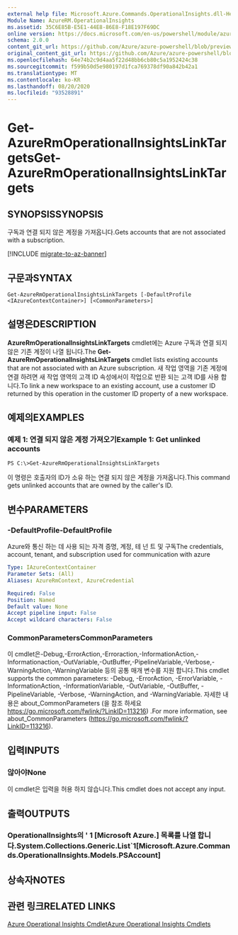 ```yaml
---
external help file: Microsoft.Azure.Commands.OperationalInsights.dll-Help.xml
Module Name: AzureRM.OperationalInsights
ms.assetid: 35C6E85B-E5E1-44E8-86E8-F18E197F69DC
online version: https://docs.microsoft.com/en-us/powershell/module/azurerm.operationalinsights/get-azurermoperationalinsightslinktargets
schema: 2.0.0
content_git_url: https://github.com/Azure/azure-powershell/blob/preview/src/ResourceManager/OperationalInsights/Commands.OperationalInsights/help/Get-AzureRmOperationalInsightsLinkTargets.md
original_content_git_url: https://github.com/Azure/azure-powershell/blob/preview/src/ResourceManager/OperationalInsights/Commands.OperationalInsights/help/Get-AzureRmOperationalInsightsLinkTargets.md
ms.openlocfilehash: 64e74b2c9d4aa5f22d48bb6cb80c5a1952424c38
ms.sourcegitcommit: f599b50d5e980197d1fca769378df90a842b42a1
ms.translationtype: MT
ms.contentlocale: ko-KR
ms.lasthandoff: 08/20/2020
ms.locfileid: "93528891"
---
```

# <span data-ttu-id="084a2-101">Get-AzureRmOperationalInsightsLinkTargets</span><span class="sxs-lookup"><span data-stu-id="084a2-101">Get-AzureRmOperationalInsightsLinkTargets</span></span>

## <span data-ttu-id="084a2-102">SYNOPSIS</span><span class="sxs-lookup"><span data-stu-id="084a2-102">SYNOPSIS</span></span>
<span data-ttu-id="084a2-103">구독과 연결 되지 않은 계정을 가져옵니다.</span><span class="sxs-lookup"><span data-stu-id="084a2-103">Gets accounts that are not associated with a subscription.</span></span>

[!INCLUDE [migrate-to-az-banner](../../includes/migrate-to-az-banner.md)]

## <span data-ttu-id="084a2-104">구문과</span><span class="sxs-lookup"><span data-stu-id="084a2-104">SYNTAX</span></span>

```
Get-AzureRmOperationalInsightsLinkTargets [-DefaultProfile <IAzureContextContainer>] [<CommonParameters>]
```

## <span data-ttu-id="084a2-105">설명은</span><span class="sxs-lookup"><span data-stu-id="084a2-105">DESCRIPTION</span></span>
<span data-ttu-id="084a2-106">**AzureRmOperationalInsightsLinkTargets** cmdlet에는 Azure 구독과 연결 되지 않은 기존 계정이 나열 됩니다.</span><span class="sxs-lookup"><span data-stu-id="084a2-106">The **Get-AzureRmOperationalInsightsLinkTargets** cmdlet lists existing accounts that are not associated with an Azure subscription.</span></span>
<span data-ttu-id="084a2-107">새 작업 영역을 기존 계정에 연결 하려면 새 작업 영역의 고객 ID 속성에서이 작업으로 반환 되는 고객 ID를 사용 합니다.</span><span class="sxs-lookup"><span data-stu-id="084a2-107">To link a new workspace to an existing account, use a customer ID returned by this operation in the customer ID property of a new workspace.</span></span>

## <span data-ttu-id="084a2-108">예제의</span><span class="sxs-lookup"><span data-stu-id="084a2-108">EXAMPLES</span></span>

### <span data-ttu-id="084a2-109">예제 1: 연결 되지 않은 계정 가져오기</span><span class="sxs-lookup"><span data-stu-id="084a2-109">Example 1: Get unlinked accounts</span></span>
```
PS C:\>Get-AzureRmOperationalInsightsLinkTargets
```

<span data-ttu-id="084a2-110">이 명령은 호출자의 ID가 소유 하는 연결 되지 않은 계정을 가져옵니다.</span><span class="sxs-lookup"><span data-stu-id="084a2-110">This command gets unlinked accounts that are owned by the caller's ID.</span></span>

## <span data-ttu-id="084a2-111">변수</span><span class="sxs-lookup"><span data-stu-id="084a2-111">PARAMETERS</span></span>

### <span data-ttu-id="084a2-112">-DefaultProfile</span><span class="sxs-lookup"><span data-stu-id="084a2-112">-DefaultProfile</span></span>
<span data-ttu-id="084a2-113">Azure와 통신 하는 데 사용 되는 자격 증명, 계정, 테 넌 트 및 구독</span><span class="sxs-lookup"><span data-stu-id="084a2-113">The credentials, account, tenant, and subscription used for communication with azure</span></span>

```yaml
Type: IAzureContextContainer
Parameter Sets: (All)
Aliases: AzureRmContext, AzureCredential

Required: False
Position: Named
Default value: None
Accept pipeline input: False
Accept wildcard characters: False
```

### <span data-ttu-id="084a2-114">CommonParameters</span><span class="sxs-lookup"><span data-stu-id="084a2-114">CommonParameters</span></span>
<span data-ttu-id="084a2-115">이 cmdlet은-Debug,-ErrorAction,-Erroraction,-InformationAction,-Informationaction,-OutVariable,-OutBuffer,-PipelineVariable,-Verbose,-WarningAction,-WarningVariable 등의 공통 매개 변수를 지원 합니다.</span><span class="sxs-lookup"><span data-stu-id="084a2-115">This cmdlet supports the common parameters: -Debug, -ErrorAction, -ErrorVariable, -InformationAction, -InformationVariable, -OutVariable, -OutBuffer, -PipelineVariable, -Verbose, -WarningAction, and -WarningVariable.</span></span> <span data-ttu-id="084a2-116">자세한 내용은 about_CommonParameters (을 참조 하세요 https://go.microsoft.com/fwlink/?LinkID=113216) .</span><span class="sxs-lookup"><span data-stu-id="084a2-116">For more information, see about_CommonParameters (https://go.microsoft.com/fwlink/?LinkID=113216).</span></span>

## <span data-ttu-id="084a2-117">입력</span><span class="sxs-lookup"><span data-stu-id="084a2-117">INPUTS</span></span>

### <span data-ttu-id="084a2-118">않아야</span><span class="sxs-lookup"><span data-stu-id="084a2-118">None</span></span>
<span data-ttu-id="084a2-119">이 cmdlet은 입력을 허용 하지 않습니다.</span><span class="sxs-lookup"><span data-stu-id="084a2-119">This cmdlet does not accept any input.</span></span>

## <span data-ttu-id="084a2-120">출력</span><span class="sxs-lookup"><span data-stu-id="084a2-120">OUTPUTS</span></span>

### <span data-ttu-id="084a2-121">OperationalInsights의 ' 1 [Microsoft Azure.] 목록를 나열 합니다.</span><span class="sxs-lookup"><span data-stu-id="084a2-121">System.Collections.Generic.List\`1[Microsoft.Azure.Commands.OperationalInsights.Models.PSAccount]</span></span>

## <span data-ttu-id="084a2-122">상속자</span><span class="sxs-lookup"><span data-stu-id="084a2-122">NOTES</span></span>

## <span data-ttu-id="084a2-123">관련 링크</span><span class="sxs-lookup"><span data-stu-id="084a2-123">RELATED LINKS</span></span>

[<span data-ttu-id="084a2-124">Azure Operational Insights Cmdlet</span><span class="sxs-lookup"><span data-stu-id="084a2-124">Azure Operational Insights Cmdlets</span></span>](./AzureRM.OperationalInsights.md)



